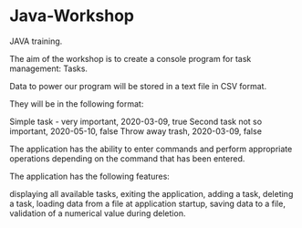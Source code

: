 # Java-Workshop

JAVA training.

The aim of the workshop is to create a console program for task management: Tasks.

Data to power our program will be stored in a text file in CSV format.

They will be in the following format:

Simple task - very important, 2020-03-09, true
Second task not so important, 2020-05-10, false
Throw away trash, 2020-03-09, false

The application has the ability to enter commands and perform appropriate operations depending on the command that has been entered.

The application has the following features:

displaying all available tasks,
exiting the application,
adding a task,
deleting a task,
loading data from a file at application startup,
saving data to a file,
validation of a numerical value during deletion.
